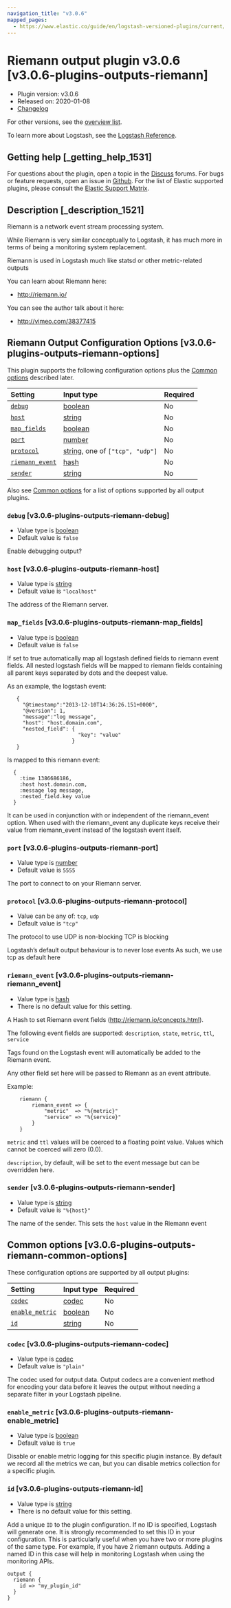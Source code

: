 ```yaml
---
navigation_title: "v3.0.6"
mapped_pages:
  - https://www.elastic.co/guide/en/logstash-versioned-plugins/current/v3.0.6-plugins-outputs-riemann.html
---
```


# Riemann output plugin v3.0.6 [v3.0.6-plugins-outputs-riemann]

* Plugin version: v3.0.6
* Released on: 2020-01-08
* [Changelog](https://github.com/logstash-plugins/logstash-output-riemann/blob/v3.0.6/CHANGELOG.md)

For other versions, see the [overview list](output-riemann-index.md).

To learn more about Logstash, see the [Logstash Reference](https://www.elastic.co/guide/en/logstash/current/index.html).

## Getting help [_getting_help_1531]

For questions about the plugin, open a topic in the [Discuss](http://discuss.elastic.co) forums. For bugs or feature requests, open an issue in [Github](https://github.com/logstash-plugins/logstash-output-riemann). For the list of Elastic supported plugins, please consult the [Elastic Support Matrix](https://www.elastic.co/support/matrix#matrix_logstash_plugins).

## Description [_description_1521]

Riemann is a network event stream processing system.

While Riemann is very similar conceptually to Logstash, it has much more in terms of being a monitoring system replacement.

Riemann is used in Logstash much like statsd or other metric-related outputs

You can learn about Riemann here:

* <http://riemann.io/>

You can see the author talk about it here:

* <http://vimeo.com/38377415>

## Riemann Output Configuration Options [v3.0.6-plugins-outputs-riemann-options]

This plugin supports the following configuration options plus the [Common options](v3-0-6-plugins-outputs-riemann.md#v3.0.6-plugins-outputs-riemann-common-options) described later.

| Setting | Input type | Required |
| :- | :- | :- |
| [`debug`](v3-0-6-plugins-outputs-riemann.md#v3.0.6-plugins-outputs-riemann-debug) | [boolean](/lsr/value-types.md#boolean) | No |
| [`host`](v3-0-6-plugins-outputs-riemann.md#v3.0.6-plugins-outputs-riemann-host) | [string](/lsr/value-types.md#string) | No |
| [`map_fields`](v3-0-6-plugins-outputs-riemann.md#v3.0.6-plugins-outputs-riemann-map_fields) | [boolean](/lsr/value-types.md#boolean) | No |
| [`port`](v3-0-6-plugins-outputs-riemann.md#v3.0.6-plugins-outputs-riemann-port) | [number](/lsr/value-types.md#number) | No |
| [`protocol`](v3-0-6-plugins-outputs-riemann.md#v3.0.6-plugins-outputs-riemann-protocol) | [string](/lsr/value-types.md#string), one of `["tcp", "udp"]` | No |
| [`riemann_event`](v3-0-6-plugins-outputs-riemann.md#v3.0.6-plugins-outputs-riemann-riemann_event) | [hash](/lsr/value-types.md#hash) | No |
| [`sender`](v3-0-6-plugins-outputs-riemann.md#v3.0.6-plugins-outputs-riemann-sender) | [string](/lsr/value-types.md#string) | No |

Also see [Common options](v3-0-6-plugins-outputs-riemann.md#v3.0.6-plugins-outputs-riemann-common-options) for a list of options supported by all output plugins.

### `debug` [v3.0.6-plugins-outputs-riemann-debug]

* Value type is [boolean](/lsr/value-types.md#boolean)
* Default value is `false`

Enable debugging output?

### `host` [v3.0.6-plugins-outputs-riemann-host]

* Value type is [string](/lsr/value-types.md#string)
* Default value is `"localhost"`

The address of the Riemann server.

### `map_fields` [v3.0.6-plugins-outputs-riemann-map_fields]

* Value type is [boolean](/lsr/value-types.md#boolean)
* Default value is `false`

If set to true automatically map all logstash defined fields to riemann event fields. All nested logstash fields will be mapped to riemann fields containing all parent keys separated by dots and the deepest value.

As an example, the logstash event:

```
   {
     "@timestamp":"2013-12-10T14:36:26.151+0000",
     "@version": 1,
     "message":"log message",
     "host": "host.domain.com",
     "nested_field": {
                       "key": "value"
                     }
   }
```

Is mapped to this riemann event:

```
  {
    :time 1386686186,
    :host host.domain.com,
    :message log message,
    :nested_field.key value
  }
```

It can be used in conjunction with or independent of the riemann\_event option. When used with the riemann\_event any duplicate keys receive their value from riemann\_event instead of the logstash event itself.

### `port` [v3.0.6-plugins-outputs-riemann-port]

* Value type is [number](/lsr/value-types.md#number)
* Default value is `5555`

The port to connect to on your Riemann server.

### `protocol` [v3.0.6-plugins-outputs-riemann-protocol]

* Value can be any of: `tcp`, `udp`
* Default value is `"tcp"`

The protocol to use UDP is non-blocking TCP is blocking

Logstash’s default output behaviour is to never lose events As such, we use tcp as default here

### `riemann_event` [v3.0.6-plugins-outputs-riemann-riemann_event]

* Value type is [hash](/lsr/value-types.md#hash)
* There is no default value for this setting.

A Hash to set Riemann event fields (<http://riemann.io/concepts.html>).

The following event fields are supported: `description`, `state`, `metric`, `ttl`, `service`

Tags found on the Logstash event will automatically be added to the Riemann event.

Any other field set here will be passed to Riemann as an event attribute.

Example:

```
    riemann {
        riemann_event => {
            "metric"  => "%{metric}"
            "service" => "%{service}"
        }
    }
```

`metric` and `ttl` values will be coerced to a floating point value. Values which cannot be coerced will zero (0.0).

`description`, by default, will be set to the event message but can be overridden here.

### `sender` [v3.0.6-plugins-outputs-riemann-sender]

* Value type is [string](/lsr/value-types.md#string)
* Default value is `"%{host}"`

The name of the sender. This sets the `host` value in the Riemann event

## Common options [v3.0.6-plugins-outputs-riemann-common-options]

These configuration options are supported by all output plugins:

| Setting | Input type | Required |
| :- | :- | :- |
| [`codec`](v3-0-6-plugins-outputs-riemann.md#v3.0.6-plugins-outputs-riemann-codec) | [codec](/lsr/value-types.md#codec) | No |
| [`enable_metric`](v3-0-6-plugins-outputs-riemann.md#v3.0.6-plugins-outputs-riemann-enable_metric) | [boolean](/lsr/value-types.md#boolean) | No |
| [`id`](v3-0-6-plugins-outputs-riemann.md#v3.0.6-plugins-outputs-riemann-id) | [string](/lsr/value-types.md#string) | No |

### `codec` [v3.0.6-plugins-outputs-riemann-codec]

* Value type is [codec](/lsr/value-types.md#codec)
* Default value is `"plain"`

The codec used for output data. Output codecs are a convenient method for encoding your data before it leaves the output without needing a separate filter in your Logstash pipeline.

### `enable_metric` [v3.0.6-plugins-outputs-riemann-enable_metric]

* Value type is [boolean](/lsr/value-types.md#boolean)
* Default value is `true`

Disable or enable metric logging for this specific plugin instance. By default we record all the metrics we can, but you can disable metrics collection for a specific plugin.

### `id` [v3.0.6-plugins-outputs-riemann-id]

* Value type is [string](/lsr/value-types.md#string)
* There is no default value for this setting.

Add a unique `ID` to the plugin configuration. If no ID is specified, Logstash will generate one. It is strongly recommended to set this ID in your configuration. This is particularly useful when you have two or more plugins of the same type. For example, if you have 2 riemann outputs. Adding a named ID in this case will help in monitoring Logstash when using the monitoring APIs.

```
output {
  riemann {
    id => "my_plugin_id"
  }
}
```

